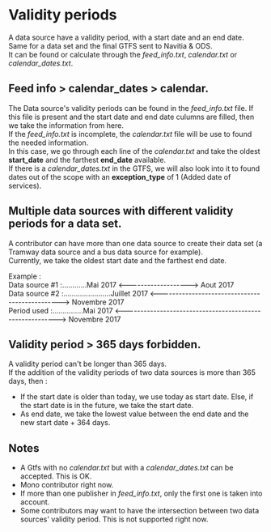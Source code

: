 # Validity periods
A data source have a validity period, with a start date and an end date.  
Same for a data set and the final GTFS sent to Navitia & ODS.  
It can be found or calculate through the *feed_info.txt*, *calendar.txt* or *calendar_dates.txt*.  

## Feed info > calendar_dates > calendar.
The Data source's validity periods can be found in the *feed_info.txt* file. If this file is present and the start date and end date culumns are filled, then we take the information from here.  
If the *feed_info.txt* is incomplete, the *calendar.txt* file will be use to found the needed information.   
In this case, we go through each line of the *calendar.txt* and take the oldest **start_date** and the farthest **end_date** available.  
If there is a *calendar_dates.txt* in the GTFS, we will also look into it to found dates out of the scope with an **exception_type** of 1 (Added date of services).  

## Multiple data sources with different validity periods for a data set.
A contributor can have more than one data source to create their data set (a Tramway data source and a bus data source for example).    
Currently, we take the oldest start date and the farthest end date.   

Example :  
Data source #1 :............Mai 2017 <-------------------> Aout 2017   
Data source #2 :.......................Juillet 2017  <-----------------------------------------------> Novembre 2017  
Period used :...............Mai 2017 <---------------------------------------------------------> Novembre 2017  

## Validity period > 365 days forbidden.
A validity period can't be longer than 365 days.   
If the addition of the validity periods of two data sources is more than 365 days, then :  
  * If the start date is older than today, we use today as start date. Else, if the start date is in the future, we take the start date.  
  * As end date, we take the lowest value between the end date and the new start date + 364 days.  

## Notes
* A Gtfs with no *calendar.txt* but with a *calendar_dates.txt* can be accepted. This is OK.
* Mono contributor right now.
* If more than one publisher in *feed_info.txt*, only the first one is taken into account.
* Some contributors may want to have the intersection between two data sources' validity period. This is not supported right now.
